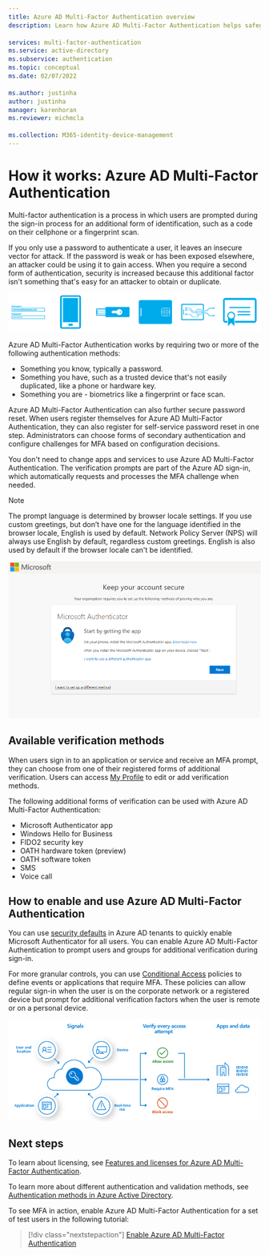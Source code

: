 ```yaml
---
title: Azure AD Multi-Factor Authentication overview
description: Learn how Azure AD Multi-Factor Authentication helps safeguard access to data and applications while meeting user demand for a simple sign-in process.

services: multi-factor-authentication
ms.service: active-directory
ms.subservice: authentication
ms.topic: conceptual
ms.date: 02/07/2022

ms.author: justinha
author: justinha
manager: karenhoran
ms.reviewer: michmcla

ms.collection: M365-identity-device-management
---
```

# How it works: Azure AD Multi-Factor Authentication

Multi-factor authentication is a process in which users are prompted during the sign-in process for an additional form of identification, such as a code on their cellphone or  a fingerprint scan.

If you only use a password to authenticate a user, it leaves an insecure vector for attack. If the password is weak or has been exposed elsewhere, an attacker could be using it to gain access. When you require a second form of authentication, security is increased because this additional factor isn't something that's easy for an attacker to obtain or duplicate.

![Conceptual image of the various forms of multi-factor authentication.](./media/concept-mfa-howitworks/methods.png)

Azure AD Multi-Factor Authentication works by requiring two or more of the following authentication methods:

* Something you know, typically a password.
* Something you have, such as a trusted device that's not easily duplicated, like a phone or hardware key.
* Something you are - biometrics like a fingerprint or face scan.

Azure AD Multi-Factor Authentication can also further secure password reset. When users register themselves for Azure AD Multi-Factor Authentication, they can also register for self-service password reset in one step. Administrators can choose forms of secondary authentication and configure challenges for MFA based on configuration decisions. 

You don't need to change apps and services to use Azure AD Multi-Factor Authentication. The verification prompts are part of the Azure AD sign-in, which automatically requests and processes the MFA challenge when needed. 

>[!NOTE]
>The prompt language is determined by browser locale settings. If you use custom greetings, but don’t have one for the language identified in the browser locale, English is used by default. Network Policy Server (NPS) will always use English by default, regardless custom greetings. English is also used by default if the browser locale can't be identified. 

![MFA sign-in screen.](media/concept-mfa-howitworks/sign-in-screen.png)

## Available verification methods

When users sign in to an application or service and receive an MFA prompt, they can choose from one of their registered forms of additional verification. Users can access [My Profile](https://myprofile.microsoft.com) to edit or add verification methods.

The following additional forms of verification can be used with Azure AD Multi-Factor Authentication:

* Microsoft Authenticator app
* Windows Hello for Business
* FIDO2 security key
* OATH hardware token (preview)
* OATH software token
* SMS
* Voice call

## How to enable and use Azure AD Multi-Factor Authentication

You can use [security defaults](../fundamentals/concept-fundamentals-security-defaults.md) in Azure AD tenants to quickly enable Microsoft Authenticator for all users. You can enable Azure AD Multi-Factor Authentication to prompt users and groups for additional verification during sign-in. 

For more granular controls, you can use [Conditional Access](../conditional-access/overview.md) policies to define events or applications that require MFA. These policies can allow regular sign-in when the user is on the corporate network or a registered device but prompt for additional verification factors when the user is remote or on a personal device.

![Diagram that shows how Conditional Access works to secure the sign-in process.](media/tutorial-enable-azure-mfa/conditional-access-overview.png)

## Next steps

To learn about licensing, see [Features and licenses for Azure AD Multi-Factor Authentication](concept-mfa-licensing.md).

To learn more about different authentication and validation methods, see [Authentication methods in Azure Active Directory](concept-authentication-methods.md).

To see MFA in action, enable Azure AD Multi-Factor Authentication for a set of test users in the following tutorial:

> [!div class="nextstepaction"]
> [Enable Azure AD Multi-Factor Authentication](./tutorial-enable-azure-mfa.md)